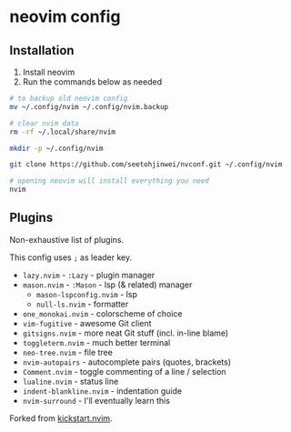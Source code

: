 # neovim config

## Installation

1. Install neovim
2. Run the commands below as needed

```sh
# to backup old neovim config
mv ~/.config/nvim ~/.config/nvim.backup

# clear nvim data
rm -rf ~/.local/share/nvim

mkdir -p ~/.config/nvim

git clone https://github.com/seetohjinwei/nvconf.git ~/.config/nvim

# opening neovim will install everything you need
nvim
```

## Plugins

Non-exhaustive list of plugins.

This config uses `;` as leader key.

- `lazy.nvim` - `:Lazy` - plugin manager
- `mason.nvim` - `:Mason` - lsp (& related) manager
    - `mason-lspconfig.nvim` - lsp
    - `null-ls.nvim` - formatter
- `one_monokai.nvim` - colorscheme of choice
- `vim-fugitive` - awesome Git client
- `gitsigns.nvim` - more neat Git stuff (incl. in-line blame)
- `toggleterm.nvim` - much better terminal
- `neo-tree.nvim` - file tree
- `nvim-autopairs` - autocomplete pairs (quotes, brackets)
- `Comment.nvim` - toggle commenting of a line / selection
- `lualine.nvim` - status line
- `indent-blankline.nvim` - indentation guide
- `nvim-surround` - I'll eventually learn this

Forked from [kickstart.nvim](https://github.com/nvim-lua/kickstart.nvim).
